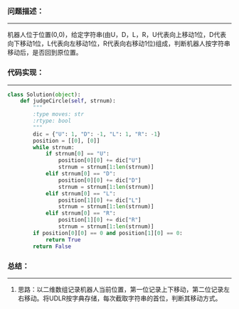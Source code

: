 ### 问题描述：
***
机器人位于位置(0,0)，给定字符串(由U，D，L，R，U代表向上移动1位，D代表向下移动1位，L代表向左移动1位，R代表向右移动1位)组成，判断机器人按字符串移动后，是否回到原位置。
### 代码实现：
***
```python
class Solution(object):
    def judgeCircle(self, strnum):
        """
        :type moves: str
        :rtype: bool
        """
        dic = {"U": 1, "D": -1, "L": 1, "R": -1}
        position = [[0], [0]]
        while strnum:
            if strnum[0] == "U":
                position[0][0] += dic["U"]
                strnum = strnum[1:len(strnum)]
            elif strnum[0] == "D":
                position[0][0] += dic["D"]
                strnum = strnum[1:len(strnum)]
            elif strnum[0] == "L":
                position[1][0] += dic["L"]
                strnum = strnum[1:len(strnum)]
            elif strnum[0] == "R":
                position[1][0] += dic["R"]
                strnum = strnum[1:len(strnum)]
        if position[0][0] == 0 and position[1][0] == 0:
            return True
        return False

```
### 总结：
***
1. 思路：以二维数组记录机器人当前位置，第一位记录上下移动，第二位记录左右移动。将UDLR按字典存储，每次截取字符串的首位，判断其移动方式。